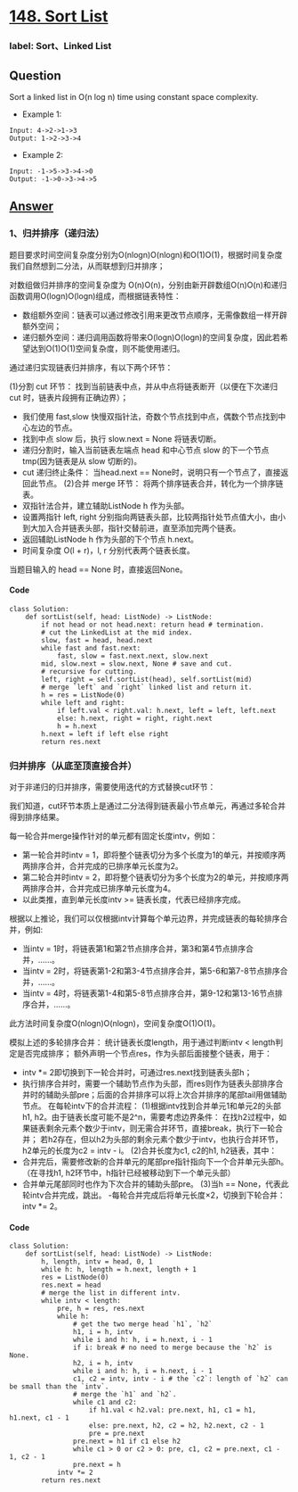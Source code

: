 # [148. Sort List](https://leetcode-cn.com/problems/sort-list/)
### label: Sort、Linked List
## Question
Sort a linked list in O(n log n) time using constant space complexity.

- Example 1:
```
Input: 4->2->1->3
Output: 1->2->3->4
```
- Example 2:
```
Input: -1->5->3->4->0
Output: -1->0->3->4->5
```
## [Answer](https://leetcode-cn.com/problems/sort-list/solution/sort-list-gui-bing-pai-xu-lian-biao-by-jyd/)
### 1、归并排序（递归法）
题目要求时间空间复杂度分别为O(nlogn)O(nlogn)和O(1)O(1)，根据时间复杂度我们自然想到二分法，从而联想到归并排序；

对数组做归并排序的空间复杂度为 O(n)O(n)，分别由新开辟数组O(n)O(n)和递归函数调用O(logn)O(logn)组成，而根据链表特性：

- 数组额外空间：链表可以通过修改引用来更改节点顺序，无需像数组一样开辟额外空间；
- 递归额外空间：递归调用函数将带来O(logn)O(logn)的空间复杂度，因此若希望达到O(1)O(1)空间复杂度，则不能使用递归。

通过递归实现链表归并排序，有以下两个环节：

(1)分割 cut 环节： 找到当前链表中点，并从中点将链表断开（以便在下次递归 cut 时，链表片段拥有正确边界）；
- 我们使用 fast,slow 快慢双指针法，奇数个节点找到中点，偶数个节点找到中心左边的节点。
- 找到中点 slow 后，执行 slow.next = None 将链表切断。
- 递归分割时，输入当前链表左端点 head 和中心节点 slow 的下一个节点 tmp(因为链表是从 slow 切断的)。
- cut 递归终止条件： 当head.next == None时，说明只有一个节点了，直接返回此节点。
(2)合并 merge 环节： 将两个排序链表合并，转化为一个排序链表。
- 双指针法合并，建立辅助ListNode h 作为头部。
- 设置两指针 left, right 分别指向两链表头部，比较两指针处节点值大小，由小到大加入合并链表头部，指针交替前进，直至添加完两个链表。
- 返回辅助ListNode h 作为头部的下个节点 h.next。
- 时间复杂度 O(l + r)，l, r 分别代表两个链表长度。

当题目输入的 head == None 时，直接返回None。

#### Code
```
class Solution:
    def sortList(self, head: ListNode) -> ListNode:
        if not head or not head.next: return head # termination.
        # cut the LinkedList at the mid index.
        slow, fast = head, head.next
        while fast and fast.next:
            fast, slow = fast.next.next, slow.next
        mid, slow.next = slow.next, None # save and cut.
        # recursive for cutting.
        left, right = self.sortList(head), self.sortList(mid)
        # merge `left` and `right` linked list and return it.
        h = res = ListNode(0)
        while left and right:
            if left.val < right.val: h.next, left = left, left.next
            else: h.next, right = right, right.next
            h = h.next
        h.next = left if left else right
        return res.next

```
### 归并排序（从底至顶直接合并）

对于非递归的归并排序，需要使用迭代的方式替换cut环节：

我们知道，cut环节本质上是通过二分法得到链表最小节点单元，再通过多轮合并得到排序结果。

每一轮合并merge操作针对的单元都有固定长度intv，例如：
- 第一轮合并时intv = 1，即将整个链表切分为多个长度为1的单元，并按顺序两两排序合并，合并完成的已排序单元长度为2。
- 第二轮合并时intv = 2，即将整个链表切分为多个长度为2的单元，并按顺序两两排序合并，合并完成已排序单元长度为4。
- 以此类推，直到单元长度intv >= 链表长度，代表已经排序完成。

根据以上推论，我们可以仅根据intv计算每个单元边界，并完成链表的每轮排序合并，例如:

- 当intv = 1时，将链表第1和第2节点排序合并，第3和第4节点排序合并，……。
- 当intv = 2时，将链表第1-2和第3-4节点排序合并，第5-6和第7-8节点排序合并，……。
- 当intv = 4时，将链表第1-4和第5-8节点排序合并，第9-12和第13-16节点排序合并，……。

此方法时间复杂度O(nlogn)O(nlogn)，空间复杂度O(1)O(1)。


模拟上述的多轮排序合并：
统计链表长度length，用于通过判断intv < length判定是否完成排序；
额外声明一个节点res，作为头部后面接整个链表，用于：
- intv *= 2即切换到下一轮合并时，可通过res.next找到链表头部h；
- 执行排序合并时，需要一个辅助节点作为头部，而res则作为链表头部排序合并时的辅助头部pre；后面的合并排序可以将上次合并排序的尾部tail用做辅助节点。
在每轮intv下的合并流程：
(1)根据intv找到合并单元1和单元2的头部h1, h2。由于链表长度可能不是2^n，需要考虑边界条件：
在找h2过程中，如果链表剩余元素个数少于intv，则无需合并环节，直接break，执行下一轮合并；
若h2存在，但以h2为头部的剩余元素个数少于intv，也执行合并环节，h2单元的长度为c2 = intv - i。
(2)合并长度为c1, c2的h1, h2链表，其中：
- 合并完后，需要修改新的合并单元的尾部pre指针指向下一个合并单元头部h。（在寻找h1, h2环节中，h指针已经被移动到下一个单元头部）
- 合并单元尾部同时也作为下次合并的辅助头部pre。
(3)当h == None，代表此轮intv合并完成，跳出。
-每轮合并完成后将单元长度×2，切换到下轮合并：intv *= 2。


#### Code
```
class Solution:
    def sortList(self, head: ListNode) -> ListNode:
        h, length, intv = head, 0, 1
        while h: h, length = h.next, length + 1
        res = ListNode(0)
        res.next = head
        # merge the list in different intv.
        while intv < length:
            pre, h = res, res.next
            while h:
                # get the two merge head `h1`, `h2`
                h1, i = h, intv
                while i and h: h, i = h.next, i - 1
                if i: break # no need to merge because the `h2` is None.
                h2, i = h, intv
                while i and h: h, i = h.next, i - 1
                c1, c2 = intv, intv - i # the `c2`: length of `h2` can be small than the `intv`.
                # merge the `h1` and `h2`.
                while c1 and c2:
                    if h1.val < h2.val: pre.next, h1, c1 = h1, h1.next, c1 - 1
                    else: pre.next, h2, c2 = h2, h2.next, c2 - 1
                    pre = pre.next
                pre.next = h1 if c1 else h2
                while c1 > 0 or c2 > 0: pre, c1, c2 = pre.next, c1 - 1, c2 - 1
                pre.next = h 
            intv *= 2
        return res.next

```
